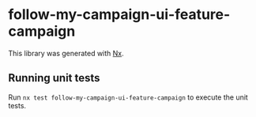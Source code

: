 # follow-my-campaign-ui-feature-campaign

This library was generated with [Nx](https://nx.dev).

## Running unit tests

Run `nx test follow-my-campaign-ui-feature-campaign` to execute the unit tests.
